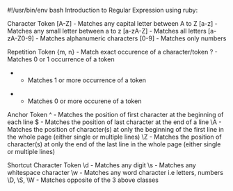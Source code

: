 #!/usr/bin/env bash
Introduction to Regular Expression using ruby:

Character Token
[A-Z] - Matches any capital letter between A to Z
[a-z] - Matches any small letter between a to z
[a-zA-Z] - Matches all letters
[a-zA-Z0-9] - Matches alphanumeric characters
[0-9] - Matches only numbers

Repetition Token
{m, n} - Match exact occurence of a character/token
? - Matches 0 or 1 occurrence of a token
+ - Matches 1 or more occurrence of a token
* - Matches 0 or more occurene of a token

Anchor Token
^ - Matches the position of first character at the beginning of each line
$ - Matches the position of last character at the end of a line
\A - Matches the position of character(s) at only the beginning of the first line in the whole page (either single or multiple lines)
\Z - Matches the position of character(s) at only the end of the last line in the whole page (either single or multiple lines)

Shortcut Character Token
\d - Matches any digit
\s - Matches any whitespace character
\w - Matches any word character i.e letters, numbers
\D, \S, \W - Matches opposite of the 3 above classes

